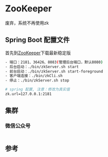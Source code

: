 # ZooKeeper

废弃，系统不再使用zk

## Spring Boot 配置文件

首先到[ZooKeeper](https://zookeeper.apache.org/)下载最新稳定版

``` bash
- 端口：2181、36426、8083(管理后台端口，默认8080)
- 后台启动：./bin/zkServer.sh start
- 前台启动：./bin/zkServer.sh start-foreground
- 客户端连接：./bin/zkCli.sh
- 停止：./bin/zkServer.sh stop
```

``` bash
# spring 配置, 注意：修改为真实值
zk.url=127.0.0.1:2181
```

## 集群

### 微信公众号

<img :src="$withBase('/image/qrcode_xiaperio_430.jpg')" style="width:250px;"/>

## 参考
